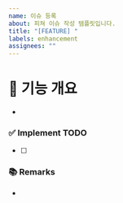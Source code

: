 ```yaml
---
name: 이슈 등록
about: 피쳐 이슈 작성 템플릿입니다.
title: "[FEATURE] "
labels: enhancement
assignees: ""
---
```


# 🤖 기능 개요

-

### ✅ Implement TODO

<!-- 이슈에 할당된 TODO를 항목화하여 적습니다 (PR할 때에는 모두 체크되어야함) -->

-   [ ]

### 📚 Remarks

<!-- 기능 개발에 있어 비고사항이 있었다면 적기 -->

-

<!-- * @JakePark929 README작성 -->
